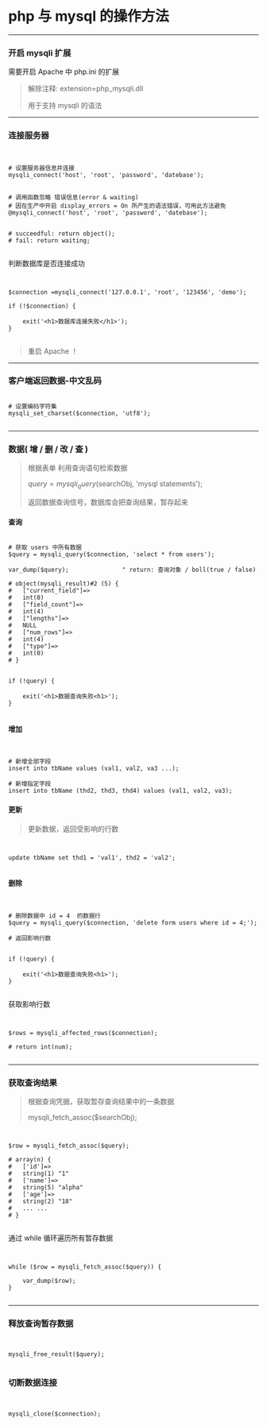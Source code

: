 # php 与 mysql 的操作方法 


***


### 开启 mysqli 扩展

需要开启 Apache 中 php.ini 的扩展 

> 解除注释: extension=php_mysqli.dll 
>
> 用于支持 mysqli 的语法


***


### 连接服务器

``` vim


# 设置服务器信息并连接
mysqli_connect('host', 'root', 'password', 'datebase');


# 调用函数忽略 错误信息(error & waiting) 
# 因在生产中开启 display_errors = On 所产生的语法错误，可用此方法避免
@mysqli_connect('host', 'root', 'password', 'datebase');


# succeedful: return object();
# fail: return waiting;


```

判断数据库是否连接成功

``` vim


$connection =mysqli_connect('127.0.0.1', 'root', '123456', 'demo');

if (!$connection) {

    exit('<h1>数据库连接失败</h1>');
}


```

> 重启 Apache ！


***


### 客户端返回数据-中文乱码


``` vim

# 设置编码字符集
mysqli_set_charset($connection, 'utf8');


``` 



*** 


### 数据( 增 / 删 / 改 / 查 )

> 根据表单 利用查询语句检索数据
>
> $query = mysqli_query($searchObj, 'mysql statements');
>
> 返回数据查询信号，数据库会把查询结果，暂存起来


#### 查询

``` vim

# 获取 users 中所有数据
$query = mysqli_query($connection, 'select * from users');

var_dump($query);               " return: 查询对象 / boll(true / false)

# object(mysqli_result)#2 (5) {
#   ["current_field"]=>
#   int(0)
#   ["field_count"]=>
#   int(4)
#   ["lengths"]=>
#   NULL
#   ["num_rows"]=>
#   int(4)
#   ["type"]=>
#   int(0)
# }


if (!query) {

    exit('<h1>数据查询失败<h1>');
}


```


#### 增加

``` vim


# 新增全部字段
insert into tbName values (val1, val2, va3 ...);

# 新增指定字段
insert into tbName (thd2, thd3, thd4) values (val1, val2, va3);

```


#### 更新

> 更新数据，返回受影响的行数

``` vim


update tbName set thd1 = 'val1', thd2 = 'val2';


```


#### 删除

``` vim


# 删除数据中 id = 4  的数据行
$query = mysqli_query($connection, 'delete form users where id = 4;');

# 返回影响行数


if (!query) {

    exit('<h1>数据查询失败<h1>');
}


```


获取影响行数

``` vim


$rows = mysqli_affected_rows($connection);

# return int(num);


```



***


### 获取查询结果

> 根据查询凭据，获取暂存查询结果中的一条数据
> 
> mysqli_fetch_assoc($searchObj);


``` vim


$row = mysqli_fetch_assoc($query);

# array(n) {
#   ['id']=>
#   string(1) "1" 
#   ['name']=>
#   string(5) "alpha" 
#   ['age']=>
#   string(2) "18"  
#   ... ...
# }


```

通过 while 循环遍历所有暂存数据

``` vim


while ($row = mysqli_fetch_assoc($query)) {

    var_dump($row);
}


```

***


### 释放查询暂存数据

> 

``` vim


mysqli_free_result($query);


```


### 切断数据连接


> 


``` vim


mysqli_close($connection);


```





